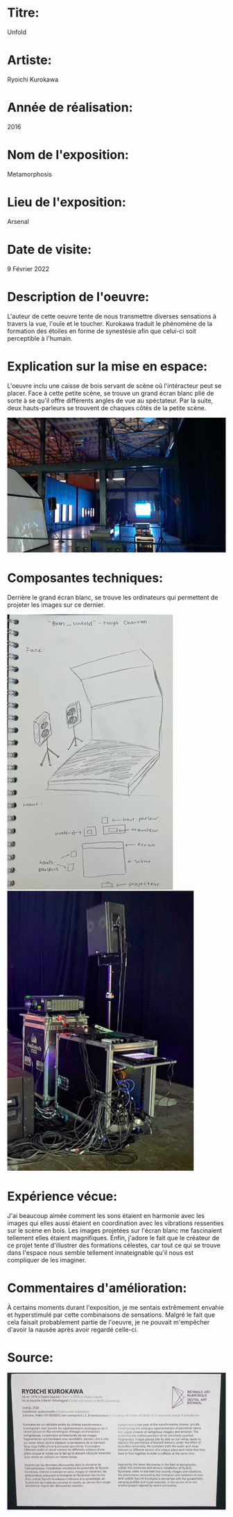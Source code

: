 
# Titre: 
Unfold
 
 
# Artiste: 
Ryoichi Kurokawa

# Année de réalisation: 
2016

# Nom de l'exposition:
Metamorphosis

# Lieu de l'exposition:
Arsenal

# Date de visite:
9 Février 2022

# Description de l'oeuvre:
L'auteur de cette oeuvre tente de nous transmettre diverses sensations à travers la vue, l'ouîe et le toucher. Kurokawa traduit le phénomène de la formation des étoiles en forme de synestésie afin que celui-ci soit perceptible à l'humain.


# Explication sur la mise en espace:
L'oeuvre inclu une caisse de bois servant de scène oû l'intéracteur peut se placer. Face à cette petite scène, se trouve un grand écran blanc plié de sorte à se qu'il offre différents angles de vue au spéctateur. Par la suite, deux hauts-parleurs se trouvent de chaques côtés de la petite scène. 

![behind](medias/behind_unfold.png)

# Composantes techniques:
Derrière le grand écran blanc, se trouve les ordinateurs qui permettent de projeter les images sur ce dernier.

![croquis](medias/croquis_unfold.png)
![materiel](medias/materiel_unfold.png)

# Expérience vécue:
J'ai beaucoup aimée comment les sons étaient en harmonie avec les images qui elles aussi étaient en coordination avec les vibrations ressenties sur le scène en bois. Les images projetées sur l'écran blanc me fascinaient tellement elles étaient magnifiques. Enfin, j'adore le fait que le créateur de ce projet tente d'illustrer des formations célestes, car tout ce qui se trouve dans l'espace nous semble tellement innateignable qu'il nous est compliquer de les imaginer.


# Commentaires d'amélioration:
À certains moments durant l'exposition, je me sentais extrêmement envahie et hyperstimulé par cette combinaisons de sensations. Malgré le fait que cela faisait probablement partie de l'oeuvre, je ne pouvait m'empêcher d'avoir la nausée après avoir regardé celle-ci.

# Source:
![source](medias/source_unfold.png)
